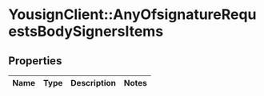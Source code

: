 # YousignClient::AnyOfsignatureRequestsBodySignersItems

## Properties
Name | Type | Description | Notes
------------ | ------------- | ------------- | -------------

